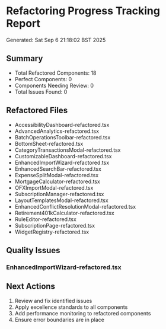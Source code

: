 # Refactoring Progress Tracking Report
Generated: Sat Sep  6 21:18:02 BST 2025

## Summary
- Total Refactored Components:       18
- Perfect Components: 0
- Components Needing Review: 0
- Total Issues Found: 0

## Refactored Files
- AccessibilityDashboard-refactored.tsx
- AdvancedAnalytics-refactored.tsx
- BatchOperationsToolbar-refactored.tsx
- BottomSheet-refactored.tsx
- CategoryTransactionsModal-refactored.tsx
- CustomizableDashboard-refactored.tsx
- EnhancedImportWizard-refactored.tsx
- EnhancedSearchBar-refactored.tsx
- ExpenseSplitModal-refactored.tsx
- MortgageCalculator-refactored.tsx
- OFXImportModal-refactored.tsx
- SubscriptionManager-refactored.tsx
- LayoutTemplatesModal-refactored.tsx
- EnhancedConflictResolutionModal-refactored.tsx
- Retirement401kCalculator-refactored.tsx
- RuleEditor-refactored.tsx
- SubscriptionPage-refactored.tsx
- WidgetRegistry-refactored.tsx

## Quality Issues
### EnhancedImportWizard-refactored.tsx

## Next Actions
1. Review and fix identified issues
2. Apply excellence standards to all components
3. Add performance monitoring to refactored components
4. Ensure error boundaries are in place

